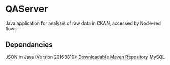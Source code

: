 # QAServer

Java application for analysis of raw data in CKAN, accessed by Node-red flows

## Dependancies

JSON in Java (Version 20160810): [Downloadable Maven Repository](https://mvnrepository.com/artifact/org.json/json)
MySQL
